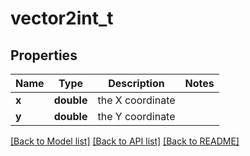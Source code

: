 # vector2int_t

## Properties
Name | Type | Description | Notes
------------ | ------------- | ------------- | -------------
**x** | **double** | the X coordinate | 
**y** | **double** | the Y coordinate | 

[[Back to Model list]](../README.md#documentation-for-models) [[Back to API list]](../README.md#documentation-for-api-endpoints) [[Back to README]](../README.md)


